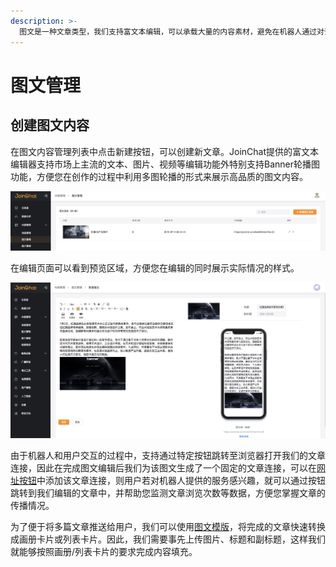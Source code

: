```yaml
---
description: >-
  图文是一种文章类型，我们支持富文本编辑，可以承载大量的内容素材，避免在机器人通过对话交互的过程中，推送大量消息而影响用户体验，因此图文H5的形式可以帮您最大程度的传递品牌的核心内容。
---
```


# 图文管理

## 创建图文内容

在图文内容管理列表中点击新建按钮，可以创建新文章。JoinChat提供的富文本编辑器支持市场上主流的文本、图片、视频等编辑功能外特别支持Banner轮播图功能，方便您在创作的过程中利用多图轮播的形式来展示高品质的图文内容。

![&#x56FE;&#x6587;&#x7BA1;&#x7406;](../../.gitbook/assets/image%20%2870%29.png)

在编辑页面可以看到预览区域，方便您在编辑的同时展示实际情况的样式。

![&#x7F16;&#x8F91;&#x754C;&#x9762;](../../.gitbook/assets/image%20%28120%29.png)

由于机器人和用户交互的过程中，支持通过特定按钮跳转至浏览器打开我们的文章连接，因此在完成图文编辑后我们为该图文生成了一个固定的文章连接，可以在[网址按钮](../../basic-knowledge/an-niu-lei-xing.md#wang-zhi-an-niu)中添加该文章连接，则用户若对机器人提供的服务感兴趣，就可以通过按钮跳转到我们编辑的文章中，并帮助您监测文章浏览次数等数据，方便您掌握文章的传播情况。

为了便于将多篇文章推送给用户，我们可以使用[图文模版](../../basic-knowledge/xiao-xi-mo-ban-ka-pian.md#tu-wen-ka-pian)，将完成的文章快速转换成画册卡片或列表卡片。因此，我们需要事先上传图片、标题和副标题，这样我们就能够按照画册/列表卡片的要求完成内容填充。

